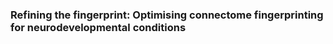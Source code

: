 ### Refining the fingerprint: Optimising connectome fingerprinting for neurodevelopmental conditions
